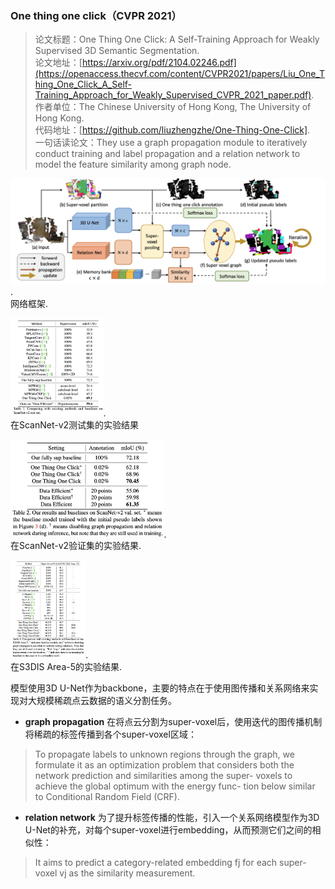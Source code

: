 ### One thing one click（CVPR 2021）

> 论文标题：One Thing One Click: A Self-Training Approach for Weakly Supervised 3D Semantic Segmentation.      
> 论文地址：[https://arxiv.org/pdf/2104.02246.pdf](https://openaccess.thecvf.com/content/CVPR2021/papers/Liu_One_Thing_One_Click_A_Self-Training_Approach_for_Weakly_Supervised_CVPR_2021_paper.pdf).     
> 作者单位：The Chinese University of Hong Kong, The University of Hong Kong.     
> 代码地址：[https://github.com/liuzhengzhe/One-Thing-One-Click].      
> 一句话读论文：They use a graph propagation module to iteratively conduct training and label propagation and a relation network to model the feature similarity among graph node.

<img src="one-thing-one-click-p1.png" style="zoom:50%;" />.  
网络框架. 


<img src="one-thing-one-click-p2.png" height="313" style="zoom:50%;" />.   
在ScanNet-v2测试集的实验结果    

<img src="one-thing-one-click-p3.png" height="313" style="zoom:50%;" />.  
在ScanNet-v2验证集的实验结果.   

<img src="one-thing-one-click-p4.png" height="313" style="zoom:50%;" />.  
在S3DIS Area-5的实验结果.  

模型使用3D U-Net作为backbone，主要的特点在于使用图传播和关系网络来实现对大规模稀疏点云数据的语义分割任务。

- **graph propagation**  在将点云分割为super-voxel后，使用迭代的图传播机制将稀疏的标签传播到各个super-voxel区域：
>  To propagate labels to unknown regions through the graph, we formulate it as an optimization problem that considers both
the network prediction and similarities among the super- voxels to achieve the global optimum with the energy func- tion below similar to Conditional Random Field (CRF).

- **relation network** 为了提升标签传播的性能，引入一个关系网络模型作为3D U-Net的补充，对每个super-voxel进行embedding，从而预测它们之间的相似性：

> It aims to predict a category-related embedding fj for each super-voxel vj as the similarity measurement. 
